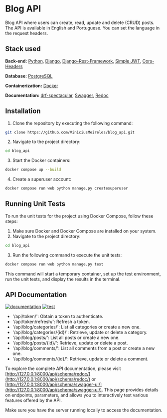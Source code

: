 # Blog API

Blog API where users can create, read, update and delete (CRUD) posts.
The API is available in English and Portuguese. You can set the language in the request headers.


## Stack used

**Back-end:** [Python](https://www.python.org/), [Django](https://www.djangoproject.com/), 
[Django-Rest-Framework](https://www.django-rest-framework.org/), 
[Simple JWT](https://django-rest-framework-simplejwt.readthedocs.io/en/latest/),
[Cors-Headers](https://pypi.org/project/django-cors-headers/)

**Database:** [PostgreSQL](https://www.postgresql.org/)

**Containerization:** [Docker](https://www.docker.com/)

**Documentation:** [drf-spectacular](https://drf-spectacular.readthedocs.io/en/latest/), 
[Swagger](https://swagger.io/), [Redoc](https://redoc.ly/)

## Installation

1. Clone the repository by executing the following command:
```bash
git clone https://github.com/ViniciusMeireles/blog_api.git
```
2. Navigate to the project directory:
```bash
cd blog_api
```
3. Start the Docker containers:
```bash
docker compose up --build
```
4. Create a superuser account:
```bash
docker compose run web python manage.py createsuperuser
```

## Running Unit Tests

To run the unit tests for the project using Docker Compose, follow these steps:

1. Make sure Docker and Docker Compose are installed on your system.
2. Navigate to the project directory:
```bash
cd blog_api
```
3. Run the following command to execute the unit tests:
```bash
docker compose run web python manage.py test
```
This command will start a temporary container, set up the test environment, run the unit tests, 
and display the results in the terminal.


## API Documentation 
[![documentation](https://img.shields.io/badge/Documentation-blue)](http://127.0.0.1:8000/api/schema/redoc/)
[![test](https://img.shields.io/badge/Test_API-blue)](http://127.0.0.1:8000/api/schema/swagger-ui/)

- '/api/token/': Obtain a token to authenticate.
- '/api/token/refresh/': Refresh a token.
- '/api/blog/categories/': List all categories or create a new one.
- '/api/blog/categories/{id}/': Retrieve, update or delete a category.
- '/api/blog/posts/': List all posts or create a new one.
- '/api/blog/posts/{id}/': Retrieve, update or delete a post.
- '/api/blog/comments/': List all comments from a post or create a new one.
- '/api/blog/comments/{id}/': Retrieve, update or delete a comment.

To explore the complete API documentation, please visit 
[http://127.0.0.1:8000/api/schema/redoc/](http://127.0.0.1:8000/api/schema/redoc/) or 
[http://127.0.0.1:8000/api/schema/swagger-ui/](http://127.0.0.1:8000/api/schema/swagger-ui/). 
This page provides details on endpoints, parameters, and allows you to interactively test various features 
offered by the API.

Make sure you have the server running locally to access the documentation.